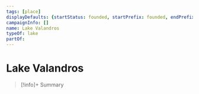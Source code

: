 ```yaml
---
tags: [place]
displayDefaults: {startStatus: founded, startPrefix: founded, endPrefix: destroyed, endStatus: destroyed, definitiveArticle: ""}
campaignInfo: []
name: Lake Valandros
typeOf: lake
partOf:
---
```

# Lake Valandros
>[!info]+ Summary

